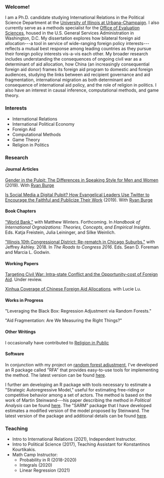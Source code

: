 ### Welcome!
I am a Ph.D. candidate studying International Relations in the Political Science Department at the [University of Illinois at Urbana-Champaign](https://pol.illinois.edu/). I also currently serve as a methods specialist for the [Office of Evaluation Sciences](https://oes.gsa.gov/team/miles-williams/), housed in the U.S. General Services Administration in Washington, D.C. My dissertation explores how bilateral foreign aid allocation---a tool in service of wide-ranging foreign policy interests---reflects a mutual best response among leading countries as they pursue their foreign policy interests vis-a-vis each other. My broader research includes understanding the consequences of ongoing civil war as a determinant of aid allocation, how China (an increasingly consequential foreign aid donor) frames its foreign aid program to domestic and foreign audiences, studying the links between aid recipient governance and aid fragmentation, international migration as both determinant and consequence of international aid policy, and the role of religion in politics. I also have an interest in causal inference, computational methods, and game theory.

### Interests

  - International Relations
  - International Political Economy
  - Foreign Aid
  - Computational Methods
  - Game Theory
  - Religion in Politics

### Research

#### Journal Articles
[Gender in the Pulpit: The Differences in Speaking Style for Men and Women](http://ryanburge.net/wp-content/uploads/2019/06/JCR_Burge_Williams.pdf) (2019). With [Ryan Burge](http://ryanburge.net/)

[Is Social Media a Digital Pulpit? How Evangelical Leaders Use Twitter to Encourage the Faithful and Publicize Their Work](https://brill.com/view/journals/rmdc/8/3/article-p309_309.xml) (2019). With [Ryan Burge](http://ryanburge.net/)

#### Book Chapters

["World Bank."](https://www.academia.edu/44436453/World_Bank) with Matthew Winters. Forthcoming. In *Handbook of International Orgnaizations: Theories, Concepts, and Empirical Insights*. Eds. Katja Freistein, Julia Leininger, and Silke Weinlich.

["Illinois 10th Congressional District: Re-rematch in Chicago Suburbs."](https://link.springer.com/chapter/10.1007/978-3-319-58094-4_9) with Jeffrey Ashley. 2018. In *The Roads to Congress 2016*. Eds. Sean D. Foreman and Marcia L. Godwin. 

#### Working Papers
[Targeting Civil War: Intra-state Conflict and the Opportunity-cost of Foreign Aid](https://drive.google.com/file/d/1VvXKWfRHNoniKIT_C5DphOv-fZqRrnGi/view?usp=sharing). Under review.

[Xinhua Coverage of Chinese Foreign Aid Allocations](https://github.com/milesdwilliams15/Xinhwuan-News-Coverage-and-Chinese-Aid-Allocation/blob/master/draft1.pdf). with Lucie Lu.


#### Works in Progress

"Leveraging the Black Box: Regression Adjustment via Random Forests."

"Aid Fragmentation: Are We Measuring the Right Things?"


#### Other Writings
I occasionally have contributed to [Religion in Public](https://religioninpublic.blog/)

#### Software
In conjunction with my project on [random forest adjustment](https://github.com/milesdwilliams15/Leveraging-the-Black-Box/blob/master/draft1.pdf), I've developed an R package called "RFA" that provides easy-to-use tools for implementing the method. The latest version can be found [here](https://github.com/milesdwilliams15/RFA).

I further am developing an R package with tools necessary to estimate a "Strategic Autoregressive Model," useful for estimating free-riding or competitive behavior among a set of actors. The method is based on the work of Martin Steinwand---his paper describing the method in *Political Analysis* can be found [here](https://www.cambridge.org/core/journals/political-analysis/article/estimating-freeriding-behavior-the-stratam-model/0CBD6176E53848732CEC2C151A491212). The "SARM" package that I have developed estimates a modified version of the model proposed by Steinwand. The latest version of the package and additional details can be found [here](https://github.com/milesdwilliams15/SARM).

### Teaching

 - Intro to International Relations (2021), Independent Instructor.
 - Intro to Political Science (2017), Teaching Assistant for Konstantinos Kourtikakis.
 - Math Camp Instructor:
   - Probability in R (2018-2020)
   - Integrals (2020)
   - Linear Regression (2021)
